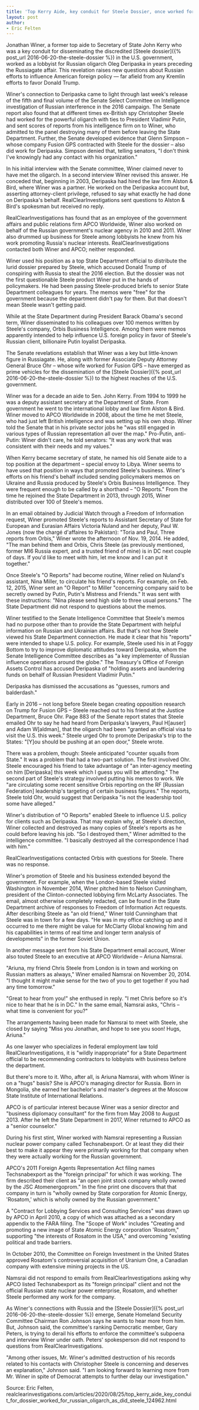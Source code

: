 ```yaml
---
title: 'Top Kerry Aide, key conduit for Steele Dossier, once worked for Russian oligarch, as did its author'
layout: post
author:
- Eric Felten
---
```


Jonathan Winer, a former top aide to Secretary of State John Kerry who was a key conduit for disseminating the discredited [Steele dossier]({% post_url 2016-06-20-the-steele-dossier %}) in the U.S. government, worked as a lobbyist for Russian oligarch Oleg Deripaska in years preceding the Russiagate affair. This revelation raises new questions about Russian efforts to influence American foreign policy — far afield from any Kremlin efforts to favor Donald Trump.

Winer's connection to Deripaska came to light through last week's release of the fifth and final volume of the Senate Select Committee on Intelligence investigation of Russian interference in the 2016 campaign. The Senate report also found that at different times ex-British spy Christopher Steele had worked for the powerful oligarch with ties to President Vladimir Putin, and sent scores of reports from his intelligence firm on to Winer, who admitted to the panel destroying many of them before leaving the State Department. Further, the Senate developed evidence that Glenn Simpson – whose company Fusion GPS contracted with Steele for the dossier – also did work for Deripaska. Simpson denied that, telling senators, "I don't think I've knowingly had any contact with his organization."

In his initial interview with the Senate committee, Winer claimed never to have met the oligarch. In a second interview Winer revised this answer. He conceded that, beginning in 2003, Deripaska had hired the law firm Alston &amp; Bird, where Winer was a partner. He worked on the Deripaska account but, asserting attorney-client privilege, refused to say what exactly he had done on Deripaska's behalf. RealClearInvestigations sent questions to Alston &amp; Bird's spokesman but received no reply.

RealClearInvestigations has found that as an employee of the government affairs and public relations firm APCO Worldwide, Winer also worked on behalf of the Russian government's nuclear agency in 2010 and 2011. Winer also drummed up business for Steele among lobbyists he knew from his work promoting Russia's nuclear interests. RealClearInvestigations contacted both Winer and APCO; neither responded.

Winer used his position as a top State Department official to distribute the lurid dossier prepared by Steele, which accused Donald Trump of conspiring with Russia to steal the 2016 election. But the dossier was not the first questionable Steele product Winer put in the hands of policymakers. He had been passing Steele-produced briefs to senior State Department colleagues for years. The memos were "free" for the government because the department didn't pay for them. But that doesn't mean Steele wasn't getting paid.

While at the State Department during President Barack Obama's second term, Winer disseminated to his colleagues over 100 memos written by Steele's company, Orbis Business Intelligence. Among them were memos apparently intended to help influence U.S. foreign policy in favor of Steele's Russian client, billionaire Putin loyalist Deripaska.

The Senate revelations establish that Winer was a key but little-known figure in Russiagate. He, along with former Associate Deputy Attorney General Bruce Ohr – whose wife worked for Fusion GPS – have emerged as prime vehicles for the dissemination of the [Steele Dossier]({% post_url 2016-06-20-the-steele-dossier %}) to the highest reaches of the U.S. government.

Winer was for a decade an aide to Sen. John Kerry. From 1994 to 1999 he was a deputy assistant secretary at the Department of State. From government he went to the international lobby and law firm Alston &amp; Bird. Winer moved to APCO Worldwide in 2008, about the time he met Steele, who had just left British intelligence and was setting up his own shop. Winer told the Senate that in his private sector jobs he "was still engaged in various types of Russian representation all over the map." Pro-Putin, anti-Putin: Winer didn't care, he told senators: "It was any work that was consistent with their needs and my values."

When Kerry became secretary of state, he named his old Senate aide to a top position at the department – special envoy to Libya. Winer seems to have used that position in ways that promoted Steele's business. Winer's efforts on his friend's behalf included sending policymakers memos on Ukraine and Russia produced by Steele's Orbis Business Intelligence. They were frequent enough to be called by a shorthand – "O Reports." From the time he rejoined the State Department in 2013, through 2015, Winer distributed over 100 of Steele's memos.

In an email obtained by Judicial Watch through a Freedom of Information request, Winer promoted Steele's reports to Assistant Secretary of State for European and Eurasian Affairs Victoria Nuland and her deputy, Paul W. Jones (now the chargé d'affaires to Pakistan): "Toria and Paul, Three reports from Orbis," Winer wrote the afternoon of Nov. 19, 2014. He added, "The man behind them and Orbis, Chris Steele (as previously mentioned, former MI6 Russia expert, and a trusted friend of mine) is in DC next couple of days. If you'd like to meet with him, let me know and I can put it together."

Once Steele's "O Reports" had become routine, Winer relied on Nuland's assistant, Nina Miller, to circulate his friend's reports. For example, on Feb. 12, 2015, Winer sent an "O Report" to Miller "concerning company said to be secretly owned by Putin, Putin's Mistress and Friends." It was sent with these instructions: "Nina please send high side to three usual persons." The State Department did not respond to questions about the memos.

Winer testified to the Senate Intelligence Committee that Steele's memos had no purpose other than to provide the State Department with helpful information on Russian and Ukrainian affairs. But that's not how Steele viewed his State Department connection. He made it clear that his "reports" were intended to shape U.S. policy. For example, Steele used his in at Foggy Bottom to try to improve diplomatic attitudes toward Deripaska, whom the Senate Intelligence Committee describes as "a key implementer of Russian influence operations around the globe." The Treasury's Office of Foreign Assets Control has accused Deripaska of "holding assets and laundering funds on behalf of Russian President Vladimir Putin."

Deripaska has dismissed the accusations as "guesses, rumors and balderdash."

Early in 2016 – not long before Steele began creating opposition research on Trump for Fusion GPS – Steele reached out to his friend at the Justice Department, Bruce Ohr. Page 883 of the Senate report states that Steele emailed Ohr to say he had heard from Deripaska's lawyers, Paul H[auser] and Adam W[aldman], that the oligarch had been "granted an official visa to visit the U.S. this week." Steele urged Ohr to promote Deripaska's trip to the States: "[Y]ou should be pushing at an open door," Steele wrote.

There was a problem, though: Steele anticipated "counter squalls from State." It was a problem that had a two-part solution. The first involved Ohr. Steele encouraged his friend to take advantage of "an inter-agency meeting on him [Deripaska] this week which I guess you will be attending." The second part of Steele's strategy involved putting his memos to work. We "are circulating some recent sensitive Orbis reporting on the RF [Russian Federation] leadership's targeting of certain business figures." The reports, Steele told Ohr, would suggest that Deripaska "is not the leadership tool some have alleged."

Winer's distribution of "O Reports" enabled Steele to influence U.S. policy for clients such as Deripaska. That may explain why, at Steele's direction, Winer collected and destroyed as many copies of Steele's reports as he could before leaving his job. "So I destroyed them," Winer admitted to the intelligence committee. "I basically destroyed all the correspondence I had with him."

RealClearInvestigations contacted Orbis with questions for Steele. There was no response.

Winer's promotion of Steele and his business extended beyond the government. For example, when the London-based Steele visited Washington in November 2014, Winer pitched him to Nelson Cunningham, president of the Clinton-connected lobbying firm McLarty Associates. The email, almost otherwise completely redacted, can be found in the State Department archive of responses to Freedom of Information Act requests. After describing Steele as "an old friend," Winer told Cunningham that Steele was in town for a few days. "He was in my office catching up and it occurred to me there might be value for McClarty Global knowing him and his capabilities in terms of real time and longer term analysis of developments" in the former Soviet Union.

In another message sent from his State Department email account, Winer also touted Steele to an executive at APCO Worldwide – Ariuna Namsrai.

"Ariuna, my friend Chris Steele from London is in town and working on Russian matters as always," Winer emailed Namsrai on November 20, 2014. "I thought it might make sense for the two of you to get together if you had any time tomorrow."

"Great to hear from you!" she enthused in reply. "I met Chris before so it's nice to hear that he is in DC." In the same email, Namsrai asks, "Chris – what time is convenient for you?"

The arrangements having been made for Namsrai to meet with Steele, she closed by saying "Miss you Jonathan, and hope to see you soon! Hugs, Ariuna."

As one lawyer who specializes in federal employment law told RealClearInvestigations, it is "wildly inappropriate" for a State Department official to be recommending contractors to lobbyists with business before the department.

But there's more to it. Who, after all, is Ariuna Namsrai, with whom Winer is on a "hugs" basis? She is APCO's managing director for Russia. Born in Mongolia, she earned her bachelor's and master's degrees at the Moscow State Institute of International Relations.

APCO is of particular interest because Winer was a senior director and "business diplomacy consultant" for the firm from May 2008 to August 2013. After he left the State Department in 2017, Winer returned to APCO as a "senior counselor."

During his first stint, Winer worked with Namsrai representing a Russian nuclear power company called Techsnabexport. Or at least they did their best to make it appear they were primarily working for that company when they were actually working for the Russian government.

APCO's 2011 Foreign Agents Representation Act filing names Techsnabexport as the "foreign principal" for which it was working. The firm described their client as "an open joint stock company wholly owned by the JSC Atomenergoprom." In the fine print one discovers that that company in turn is "wholly owned by State corporation for Atomic Energy, 'Rosatom,' which is wholly owned by the Russian government."

A "Contract for Lobbying Services and Consulting Services" was drawn up by APCO in April 2010, a copy of which was attached as a secondary appendix to the FARA filing. The "Scope of Work" includes "Creating and promoting a new image of State Atomic Energy corporation 'Rosatom," supporting "the interests of Rosatom in the USA," and overcoming "existing political and trade barriers.

In October 2010, the Committee on Foreign Investment in the United States approved Rosatom's controversial acquisition of Uranium One, a Canadian company with extensive mining projects in the US.

Namsrai did not respond to emails from RealClearInvestigations asking why APCO listed Techsnabexport as its "foreign principal" client and not the official Russian state nuclear power enterprise, Rosatom, and whether Steele performed any work for the company.

As Winer's connections with Russia and the [Steele Dossier]({% post_url 2016-06-20-the-steele-dossier %}) emerge, Senate Homeland Security Committee Chairman Ron Johnson says he wants to hear more from him. But, Johnson said, the committee's ranking Democratic member, Gary Peters, is trying to derail his efforts to enforce the committee's subpoena and interview Winer under oath. Peters' spokesperson did not respond to questions from RealClearInvestigations.

"Among other issues, Mr. Winer's admitted destruction of his records related to his contacts with Christopher Steele is concerning and deserves an explanation," Johnson said. "I am looking forward to learning more from Mr. Winer in spite of Democrat attempts to further delay our investigation."

Source: Eric Felten, realclearinvestigations.com/articles/2020/08/25/top\_kerry\_aide\_key\_conduit\_for\_dossier\_worked\_for\_russian\_oligarch\_as\_did\_steele\_124962.html
